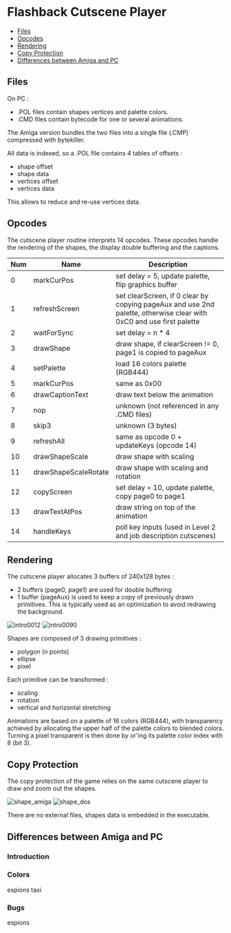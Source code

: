 
# Flashback Cutscene Player

- [Files](#files)
- [Opcodes](#opcodes)
- [Rendering](#rendering)
- [Copy Protection](#copy-protection)
- [Differences between Amiga and PC](#differences-between-amiga-and-pc)


## Files

On PC :

* .POL files contain shapes vertices and palette colors.
* .CMD files contain bytecode for one or several animations.

The Amiga version bundles the two files into a single file (.CMP) compressed with bytekiller.

All data is indexed, so a .POL file contains 4 tables of offsets :

* shape offset
* shape data
* vertices offset
* vertices data

This allows to reduce and re-use vertices data.

## Opcodes

The cutscene player routine interprets 14 opcodes. These opcodes handle the rendering of the shapes, the display double buffering and the captions.

Num | Name | Description
----|---------------------|--------------------------------------------------
0  | markCurPos           | set delay = 5, update palette, flip graphics buffer
1  | refreshScreen        | set clearScreen, if 0 clear by copying pageAux and use 2nd palette, otherwise clear with 0xC0 and use first palette
2  | waitForSync          | set delay = n * 4
3  | drawShape            | draw shape, if clearScreen != 0, page1 is copied to pageAux
4  | setPalette           | load 16 colors palette (RGB444)
5  | markCurPos           | same as 0x00
6  | drawCaptionText      | draw text below the animation
7  | nop                  | unknown (not referenced in any .CMD files)
8  | skip3                | unknown (3 bytes)
9  | refreshAll           | same as opcode 0 + updateKeys (opcode 14)
10 | drawShapeScale       | draw shape with scaling
11 | drawShapeScaleRotate | draw shape with scaling and rotation
12 | copyScreen      | set delay = 10, update palette, copy page0 to page1
13 | drawTextAtPos        | draw string on top of the animation
14 | handleKeys           | poll key inputs (used in Level 2 and job description cutscenes)

## Rendering

The cutscene player allocates 3 buffers of 240x128 bytes :

* 2 buffers (page0, page1) are used for double buffering
* 1 buffer (pageAux) is used to keep a copy of previously drawn primitives. This is typically used as an optimization to avoid redrawing the background.

![intro0012](cutscene_0012.png)
![intro0090](cutscene_0090.png)


Shapes are composed of 3 drawing primitives :

* polygon (n points)
* ellipse
* pixel

Each primitive can be transformed :

* scaling
* rotation
* vertical and horizontal stretching


Animations are based on a palette of 16 colors (RGB444), with transparency achieved by allocating the upper half of the palette colors to blended colors.
Turning a pixel transparent is then done by or'ing its palette color index with 8 (bit 3).

## Copy Protection

The copy protection of the game relies on the same cutscene player to draw and zoom out the shapes.

![shape_amiga](shape_04.png)
![shape_dos](shape_14.png)

There are no external files, shapes data is embedded in the executable.

## Differences between Amiga and PC

### Introduction

### Colors

espions
taxi

### Bugs

espions
